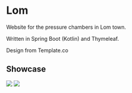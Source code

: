 # Lom

Website for the pressure chambers in Lom town.

Written in Spring Boot (Kotlin) and Thymeleaf.

Design from Template.co

## Showcase

<img src="https://i.imgur.com/TAGGMZN.png" />
<img src="https://i.imgur.com/96jLHUK.png" />

